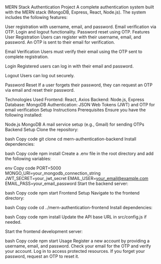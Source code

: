 MERN Stack Authentication Project
A complete authentication system built with the MERN stack (MongoDB, Express, React, Node.js). The system includes the following features:

User registration with username, email, and password.
Email verification via OTP.
Login and logout functionality.
Password reset using OTP.
Features
User Registration
Users can register with their username, email, and password. An OTP is sent to their email for verification.

Email Verification
Users must verify their email using the OTP sent to complete registration.

Login
Registered users can log in with their email and password.

Logout
Users can log out securely.

Password Reset
If a user forgets their password, they can request an OTP via email and reset their password.

Technologies Used
Frontend: React, Axios
Backend: Node.js, Express
Database: MongoDB
Authentication: JSON Web Tokens (JWT) and OTP for email verification
Setup Instructions
Prerequisites
Ensure you have the following installed:

Node.js
MongoDB
A mail service setup (e.g., Gmail) for sending OTPs
Backend Setup
Clone the repository:

bash
Copy code
git clone <repository-url>
cd mern-authentication-backend
Install dependencies:

bash
Copy code
npm install
Create a .env file in the root directory and add the following variables:

env
Copy code
PORT=5000
MONGO_URI=your_mongodb_connection_string
JWT_SECRET=your_jwt_secret
EMAIL_USER=your_email@example.com
EMAIL_PASS=your_email_password
Start the backend server:

bash
Copy code
npm start
Frontend Setup
Navigate to the frontend directory:

bash
Copy code
cd ../mern-authentication-frontend
Install dependencies:

bash
Copy code
npm install
Update the API base URL in src/config.js if needed.

Start the frontend development server:

bash
Copy code
npm start
Usage
Register a new account by providing a username, email, and password.
Check your email for the OTP and verify your account.
Log in to access protected resources.
If you forget your password, request an OTP to reset it.

